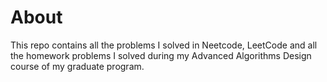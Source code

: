 # About
This repo contains all the problems I solved in Neetcode, LeetCode and all the
homework problems I solved during my Advanced Algorithms Design course of
my graduate program.
